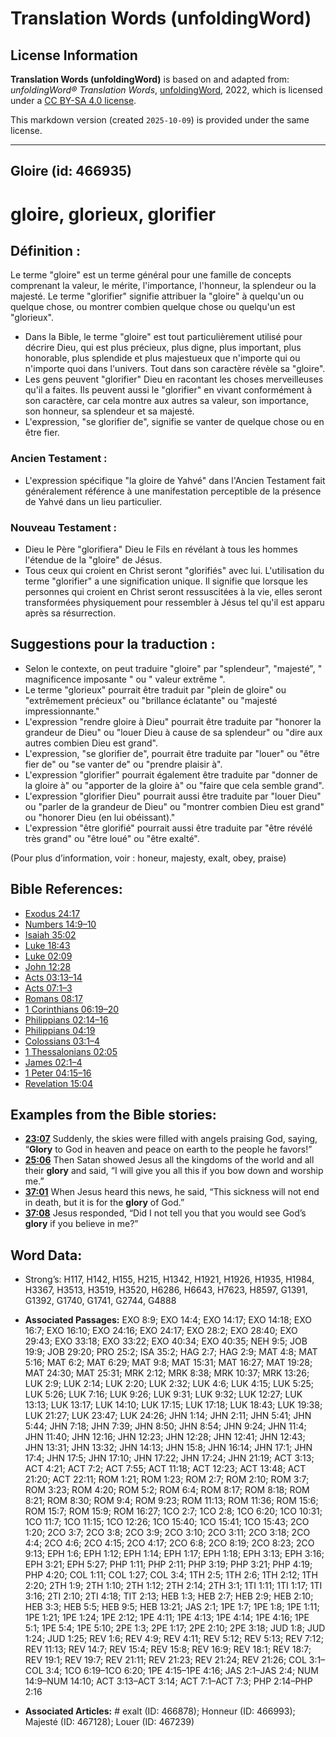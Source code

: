 # Translation Words (unfoldingWord)

## License Information

**Translation Words (unfoldingWord)** is based on and adapted from: _unfoldingWord® Translation Words_, [unfoldingWord](https://unfoldingword.org/utw), 2022, which is licensed under a [CC BY-SA 4.0 license](https://creativecommons.org/licenses/by-sa/4.0/legalcode.en).

This markdown version (created `2025-10-09`) is provided under the same license.



--------------------------------

## Gloire (id: 466935)

gloire, glorieux, glorifier
===========================

Définition :
------------

Le terme "gloire" est un terme général pour une famille de concepts comprenant la valeur, le mérite, l'importance, l'honneur, la splendeur ou la majesté. Le terme "glorifier" signifie attribuer la "gloire" à quelqu'un ou quelque chose, ou montrer combien quelque chose ou quelqu'un est "glorieux".

* Dans la Bible, le terme "gloire" est tout particulièrement utilisé pour décrire Dieu, qui est plus précieux, plus digne, plus important, plus honorable, plus splendide et plus majestueux que n'importe qui ou n'importe quoi dans l'univers. Tout dans son caractère révèle sa "gloire".
* Les gens peuvent "glorifier" Dieu en racontant les choses merveilleuses qu'il a faites. Ils peuvent aussi le "glorifier" en vivant conformément à son caractère, car cela montre aux autres sa valeur, son importance, son honneur, sa splendeur et sa majesté.
* L'expression, "se glorifier de", signifie se vanter de quelque chose ou en être fier.

### Ancien Testament :

* L'expression spécifique "la gloire de Yahvé" dans l'Ancien Testament fait généralement référence à une manifestation perceptible de la présence de Yahvé dans un lieu particulier.

### Nouveau Testament :

* Dieu le Père "glorifiera" Dieu le Fils en révélant à tous les hommes l'étendue de la "gloire" de Jésus.
* Tous ceux qui croient en Christ seront "glorifiés" avec lui. L'utilisation du terme "glorifier" a une signification unique. Il signifie que lorsque les personnes qui croient en Christ seront ressuscitées à la vie, elles seront transformées physiquement pour ressembler à Jésus tel qu'il est apparu après sa résurrection.

Suggestions pour la traduction :
--------------------------------

* Selon le contexte, on peut traduire "gloire" par "splendeur", "majesté", " magnificence imposante " ou " valeur extrême ".
* Le terme "glorieux" pourrait être traduit par "plein de gloire" ou "extrêmement précieux" ou "brillance éclatante" ou "majesté impressionnante."
* L'expression "rendre gloire à Dieu" pourrait être traduite par "honorer la grandeur de Dieu" ou "louer Dieu à cause de sa splendeur" ou "dire aux autres combien Dieu est grand".
* L'expression, "se glorifier de", pourrait être traduite par "louer" ou "être fier de" ou "se vanter de" ou "prendre plaisir à".
* L'expression "glorifier" pourrait également être traduite par "donner de la gloire à" ou "apporter de la gloire à" ou "faire que cela semble grand".
* L'expression "glorifier Dieu" pourrait aussi être traduite par "louer Dieu" ou "parler de la grandeur de Dieu" ou "montrer combien Dieu est grand" ou "honorer Dieu (en lui obéissant)."
* L'expression "être glorifié" pourrait aussi être traduite par "être révélé très grand" ou "être loué" ou "être exalté".

(Pour plus d’information, voir : honeur, majesty, exalt, obey, praise)

Bible References:
-----------------

* [Exodus 24:17](rc://en/tn/help/exo/24/17)
* [Numbers 14:9–10](rc://en/tn/help/num/14/09)
* [Isaiah 35:02](rc://en/tn/help/isa/35/02)
* [Luke 18:43](rc://en/tn/help/luk/18/43)
* [Luke 02:09](rc://en/tn/help/luk/02/09)
* [John 12:28](rc://en/tn/help/jhn/12/28)
* [Acts 03:13–14](rc://en/tn/help/act/03/13)
* [Acts 07:1–3](rc://en/tn/help/act/07/01)
* [Romans 08:17](rc://en/tn/help/rom/08/17)
* [1 Corinthians 06:19–20](rc://en/tn/help/1co/06/19)
* [Philippians 02:14–16](rc://en/tn/help/php/02/14)
* [Philippians 04:19](rc://en/tn/help/php/04/19)
* [Colossians 03:1–4](rc://en/tn/help/col/03/01)
* [1 Thessalonians 02:05](rc://en/tn/help/1th/02/05)
* [James 02:1–4](rc://en/tn/help/jas/02/01)
* [1 Peter 04:15–16](rc://en/tn/help/1pe/04/15)
* [Revelation 15:04](rc://en/tn/help/rev/15/04)

Examples from the Bible stories:
--------------------------------

* **[23:07](rc://en/tn/help/obs/23/07)** Suddenly, the skies were filled with angels praising God, saying, “**Glory** to God in heaven and peace on earth to the people he favors!”
* **[25:06](rc://en/tn/help/obs/25/06)** Then Satan showed Jesus all the kingdoms of the world and all their **glory** and said, “I will give you all this if you bow down and worship me.”
* **[37:01](rc://en/tn/help/obs/37/01)** When Jesus heard this news, he said, “This sickness will not end in death, but it is for the **glory** of God.”
* **[37:08](rc://en/tn/help/obs/37/08)** Jesus responded, “Did I not tell you that you would see God’s **glory** if you believe in me?”

Word Data:
----------

* Strong’s: H117, H142, H155, H215, H1342, H1921, H1926, H1935, H1984, H3367, H3513, H3519, H3520, H6286, H6643, H7623, H8597, G1391, G1392, G1740, G1741, G2744, G4888

* **Associated Passages:** EXO 8:9; EXO 14:4; EXO 14:17; EXO 14:18; EXO 16:7; EXO 16:10; EXO 24:16; EXO 24:17; EXO 28:2; EXO 28:40; EXO 29:43; EXO 33:18; EXO 33:22; EXO 40:34; EXO 40:35; NEH 9:5; JOB 19:9; JOB 29:20; PRO 25:2; ISA 35:2; HAG 2:7; HAG 2:9; MAT 4:8; MAT 5:16; MAT 6:2; MAT 6:29; MAT 9:8; MAT 15:31; MAT 16:27; MAT 19:28; MAT 24:30; MAT 25:31; MRK 2:12; MRK 8:38; MRK 10:37; MRK 13:26; LUK 2:9; LUK 2:14; LUK 2:20; LUK 2:32; LUK 4:6; LUK 4:15; LUK 5:25; LUK 5:26; LUK 7:16; LUK 9:26; LUK 9:31; LUK 9:32; LUK 12:27; LUK 13:13; LUK 13:17; LUK 14:10; LUK 17:15; LUK 17:18; LUK 18:43; LUK 19:38; LUK 21:27; LUK 23:47; LUK 24:26; JHN 1:14; JHN 2:11; JHN 5:41; JHN 5:44; JHN 7:18; JHN 7:39; JHN 8:50; JHN 8:54; JHN 9:24; JHN 11:4; JHN 11:40; JHN 12:16; JHN 12:23; JHN 12:28; JHN 12:41; JHN 12:43; JHN 13:31; JHN 13:32; JHN 14:13; JHN 15:8; JHN 16:14; JHN 17:1; JHN 17:4; JHN 17:5; JHN 17:10; JHN 17:22; JHN 17:24; JHN 21:19; ACT 3:13; ACT 4:21; ACT 7:2; ACT 7:55; ACT 11:18; ACT 12:23; ACT 13:48; ACT 21:20; ACT 22:11; ROM 1:21; ROM 1:23; ROM 2:7; ROM 2:10; ROM 3:7; ROM 3:23; ROM 4:20; ROM 5:2; ROM 6:4; ROM 8:17; ROM 8:18; ROM 8:21; ROM 8:30; ROM 9:4; ROM 9:23; ROM 11:13; ROM 11:36; ROM 15:6; ROM 15:7; ROM 15:9; ROM 16:27; 1CO 2:7; 1CO 2:8; 1CO 6:20; 1CO 10:31; 1CO 11:7; 1CO 11:15; 1CO 12:26; 1CO 15:40; 1CO 15:41; 1CO 15:43; 2CO 1:20; 2CO 3:7; 2CO 3:8; 2CO 3:9; 2CO 3:10; 2CO 3:11; 2CO 3:18; 2CO 4:4; 2CO 4:6; 2CO 4:15; 2CO 4:17; 2CO 6:8; 2CO 8:19; 2CO 8:23; 2CO 9:13; EPH 1:6; EPH 1:12; EPH 1:14; EPH 1:17; EPH 1:18; EPH 3:13; EPH 3:16; EPH 3:21; EPH 5:27; PHP 1:11; PHP 2:11; PHP 3:19; PHP 3:21; PHP 4:19; PHP 4:20; COL 1:11; COL 1:27; COL 3:4; 1TH 2:5; 1TH 2:6; 1TH 2:12; 1TH 2:20; 2TH 1:9; 2TH 1:10; 2TH 1:12; 2TH 2:14; 2TH 3:1; 1TI 1:11; 1TI 1:17; 1TI 3:16; 2TI 2:10; 2TI 4:18; TIT 2:13; HEB 1:3; HEB 2:7; HEB 2:9; HEB 2:10; HEB 3:3; HEB 5:5; HEB 9:5; HEB 13:21; JAS 2:1; 1PE 1:7; 1PE 1:8; 1PE 1:11; 1PE 1:21; 1PE 1:24; 1PE 2:12; 1PE 4:11; 1PE 4:13; 1PE 4:14; 1PE 4:16; 1PE 5:1; 1PE 5:4; 1PE 5:10; 2PE 1:3; 2PE 1:17; 2PE 2:10; 2PE 3:18; JUD 1:8; JUD 1:24; JUD 1:25; REV 1:6; REV 4:9; REV 4:11; REV 5:12; REV 5:13; REV 7:12; REV 11:13; REV 14:7; REV 15:4; REV 15:8; REV 16:9; REV 18:1; REV 18:7; REV 19:1; REV 19:7; REV 21:11; REV 21:23; REV 21:24; REV 21:26; COL 3:1–COL 3:4; 1CO 6:19–1CO 6:20; 1PE 4:15–1PE 4:16; JAS 2:1–JAS 2:4; NUM 14:9–NUM 14:10; ACT 3:13–ACT 3:14; ACT 7:1–ACT 7:3; PHP 2:14–PHP 2:16
* **Associated Articles:** # exalt (ID: 466878); Honneur (ID: 466993); Majesté (ID: 467128); Louer (ID: 467239)


